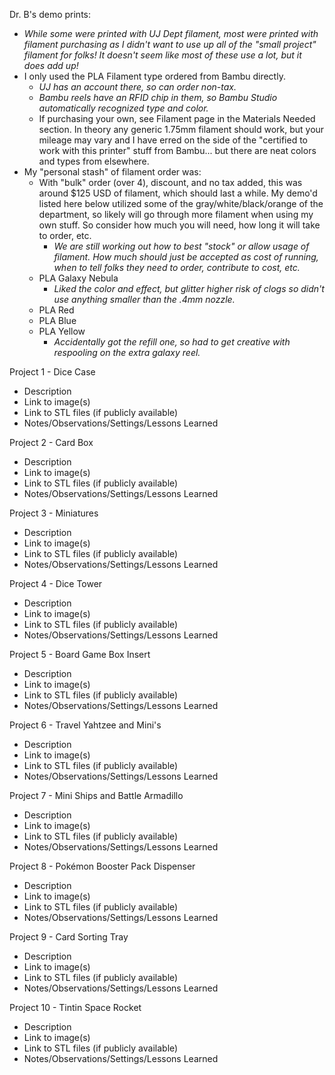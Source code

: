 Dr. B's demo prints:
* *While some were printed with UJ Dept filament, most were printed with filament purchasing as I didn't want to use up all of the "small project" filament for folks! It doesn't seem like most of these use a lot, but it does add up!*
* I only used the PLA Filament type ordered from Bambu directly.
	* *UJ has an account there, so can order non-tax.*
	* *Bambu reels have an RFID chip in them, so Bambu Studio automatically recognized type and color.*
	* If purchasing your own, see Filament page in the Materials Needed section. In theory any generic 1.75mm filament should work, but your mileage may vary and I have erred on the side of the "certified to work with this printer" stuff from Bambu... but there are neat colors and types from elsewhere.
* My "personal stash" of filament order was:
	* With "bulk" order (over 4), discount, and no tax added, this was around $125 USD of filament, which should last a while. My demo'd listed here below utilized some of the gray/white/black/orange of the department, so likely will go through more filament when using my own stuff. So consider how much you will need, how long it will take to order, etc.
		* *We are still working out how to best "stock" or allow usage of filament. How much should just be accepted as cost of running, when to tell folks they need to order, contribute to cost, etc.*
	* PLA Galaxy Nebula
		* *Liked the color and effect, but glitter higher risk of clogs so didn't use anything smaller than the .4mm nozzle.*
	* PLA Red
	* PLA Blue
	* PLA Yellow
		* *Accidentally got the refill one, so had to get creative with respooling on the extra galaxy reel.*

Project 1 - Dice Case
- Description
- Link to image(s)
- Link to STL files (if publicly available)
- Notes/Observations/Settings/Lessons Learned

Project 2 - Card Box
- Description
- Link to image(s)
- Link to STL files (if publicly available)
- Notes/Observations/Settings/Lessons Learned

Project 3 - Miniatures
- Description
- Link to image(s)
- Link to STL files (if publicly available)
- Notes/Observations/Settings/Lessons Learned

Project 4 - Dice Tower
- Description
- Link to image(s)
- Link to STL files (if publicly available)
- Notes/Observations/Settings/Lessons Learned

Project 5 - Board Game Box Insert
- Description
- Link to image(s)
- Link to STL files (if publicly available)
- Notes/Observations/Settings/Lessons Learned

Project 6 - Travel Yahtzee and Mini's
- Description
- Link to image(s)
- Link to STL files (if publicly available)
- Notes/Observations/Settings/Lessons Learned

Project 7 - Mini Ships and Battle Armadillo
- Description
- Link to image(s)
- Link to STL files (if publicly available)
- Notes/Observations/Settings/Lessons Learned

Project 8 - Pokémon Booster Pack Dispenser
- Description
- Link to image(s)
- Link to STL files (if publicly available)
- Notes/Observations/Settings/Lessons Learned

Project 9 - Card Sorting Tray
- Description
- Link to image(s)
- Link to STL files (if publicly available)
- Notes/Observations/Settings/Lessons Learned

Project 10 - Tintin Space Rocket
- Description
- Link to image(s)
- Link to STL files (if publicly available)
- Notes/Observations/Settings/Lessons Learned